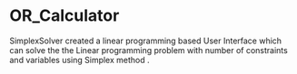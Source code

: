 # OR_Calculator
SimplexSolver
created a linear programming based User Interface which can solve the the Linear programming problem with number of constraints and variables using Simplex method .

